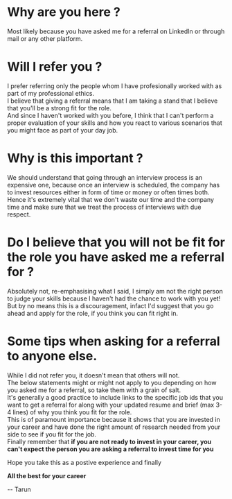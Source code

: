 # Why are you here ?
Most likely because you have asked me for a referral on LinkedIn or through mail or any other platform.

# Will I refer you ?
I prefer referring only the people whom I have profesionally worked with as part of my professional ethics. <br />
I believe that giving a referral means that  I am taking a stand that I believe that you'll be a strong fit for the role. <br />
And since I haven't worked with you before, I think that I can't perform a proper evaluation of your skills and how you react to various scenarios that you might face as part of your day job. <br />

# Why is this important ?
We should understand that going through an interview process is an expensive one, because once an interview is scheduled, the company has to invest resources either in form of time or money or often times both. <br />
Hence it's extremely vital that we don't waste our time and the company time and make sure that we treat the process of interviews with due respect.

# Do I believe that you will not be fit for the role you have asked me a referral for ?
Absolutely not, re-emphasising what I said, I simply am not the right person to judge your skills because I haven't had the chance to work with you yet! <br />
But by no means this is a discouragement, infact I'd suggest that you go ahead and apply for the role, if you think you can fit right in.

# Some tips when asking for a referral to anyone else.
While I did not refer you, it doesn't mean that others will not. <br />
The below statements might or might not apply to you depending on how you asked me for a referral, so take them with a grain of salt. <br />
It's generally a good practice to include links to the specific job ids that you want to get a referral for along with your updated resume and brief (max 3-4 lines) of why you think you fit for the role. <br />
This is of paramount importance because it shows that you are invested in your career and have done the right amount of research needed from your side to see if you fit for the job. <br />
Finally remember that **if you are not ready to invest in your career, you can't expect the person you are asking a referral to invest time for you** <br />

Hope you take this as a postive experience and finally

**All the best for your career**

-- Tarun


